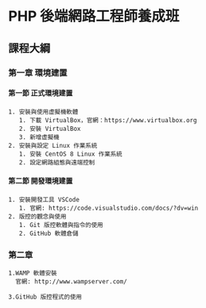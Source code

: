 # PHP 後端網路工程師養成班
## 課程大綱
### 第一章 環境建置
<!-- include(Ch1/index) -->
#### 第一節 正式環境建置
    1. 安裝與使用虚擬機軟體
       1. 下載 VirtualBox，官網：https://www.virtualbox.org 
       2. 安裝 VirtualBox
       3. 新增虚擬機
    2. 安裝與設定 Linux 作業系統
       1. 安裝 CentOS 8 Linux 作業系統
       2. 設定網路組態與遠端控制
#### 第二節 開發環境建置
    1. 安裝開發工具 VSCode 
       1. 官網: https://code.visualstudio.com/docs/?dv=win
    2. 版控的觀念與使用
       1. Git 版控軟體與指令的使用
       2. GitHub 軟體倉儲
### 第二章 
    1.WAMP 軟體安裝
      官網: http://www.wampserver.com/

    3.GitHub 版控程式的使用
    
